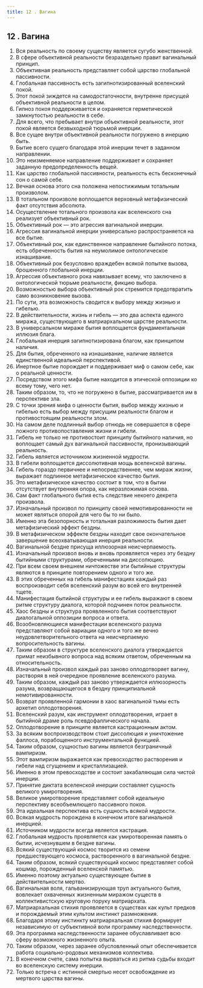 ```yaml
---
title: 12 . Вагина
---
```


## 12 . Вагина
1. Вся реальность по своему существу является сугубо женственной.
2. В сфере объективной реальности безраздельно правит вагинальный принцип.
3. Объективная реальность представляет собой царство глобальной пассивности.
4. Глобальная пассивность есть загипнотизированный вселенский покой.
5. Этот покой зиждется на самодостаточности, внутренне присущей объективной реальности в целом.
6. Гипноз покоя поддерживается и охраняется герметической замкнутостью реальности в себе.
7. Для всего, что пребывает внутри объективной реальности, этот покой является безвыходной тюрьмой инерции.
8. Все сущее внутри объективной реальности погружено в инерцию быть.
9. Бытие всего сущего благодаря этой инерции течет в заданном направлении.
10. Это неизменяемое направление поддерживает и сохраняет заданную предопределенность вещей.
11. Как царство глобальной пассивности, реальность есть бесконечный сон о самой себе.
12. Вечная основа этого сна положена непостижимым тотальным произволом.
13. В тотальном произволе воплощается верховный метафизический факт отсутствия абсолюта.
14. Осуществление тотального произвола как вселенского сна реализует объективный рок.
15. Объективный рок — это агрессия вагинальной инерции.
16. Агрессия вагинальной инерции универсально распространяется на все бытие.
17. Объективный рок, как единственное направление бытийного потока, есть обреченность бытия на неумолимое онтологическое изнашивание.
18. Объективный рок безусловно враждебен всякой попытке вызова, брошенного глобальной инерции.
19. Агрессия объективного рока навязывает всему, что заключено в онтологической тюрьме реальности, фикцию выбора.
20. Возможностью выбора объективный рок стремится предотвратить само возникновение вызова.
21. По сути, эта возможность сводится к выбору между жизнью и гибелью.
22. В действительности, жизнь и гибель — это два аспекта единого миража, существующего в матриархальном царстве реальности.
23. В универсальном мираже бытия воплощается фундаментальная иллюзия блага.
24. Глобальная инерция загипнотизирована благом, как принципом наличия.
25. Для бытия, обреченного на изнашивание, наличие является единственной идеальной перспективой.
26. Инертное бытие порождает и поддерживает миф о самом себе, как о реальной ценности.
27. Посредством этого мифа бытие находится в этической оппозиции ко всему тому, чего нет.
28. Таким образом, то, что не погружено в бытие, рассматривается им в перспективе зла.
29. С точки зрения мифа о ценности бытия, выбор между жизнью и гибелью есть выбор между присущим реальности благом и противостоящим реальности злом.
30. На самом деле подлинный выбор отнюдь не совершается в сфере ложного противопоставления жизни и гибели.
31. Гибель не только не противостоит принципу бытийного наличия, но воплощает самый дух вагинальной пассивности, пронизывающий реальность.
32. Гибель является источником жизненной мудрости.
33. В гибели воплощается диссолютивная мощь вселенской вагины.
34. Гибель гораздо первичнее и непосредственнее, чем мираж жизни, выражает подлинное метафизическое качество бытия.
35. Это метафизическое качество состоит в том, что в бытии отсутствует внутренняя опора, как неразложимая основа.
36. Сам факт глобального бытия есть следствие некоего декрета произвола.
37. Изначальный произвол по принципу своей немотивированности не может являться опорой для чего бы то ни было.
38. Именно эта безопорность и тотальная разложимость бытия дает метафизический эффект бездны.
39. В метафизическом эффекте бездны находит свое окончательное завершение всеохватывающая инерция реальности.
40. Вагинальной бездне присуща иллюзорная неисчерпаемость.
41. Изначальный произвол вновь и вновь проявляется через эту бездну бытийными структурами, обреченными на диссолюцию.
42. При всем своем внешнем ничтожестве эти бытийные структуры являются в принципе повторением одного и того же.
43. В этих обреченных на гибель манифестациях каждый раз воспроизводит себя вселенский разум во всей его внутренней тщете.
44. Манифестация бытийной структуры и ее гибель выражают в своем ритме структуру диалога, которой подчинен поток реальности.
45. Хаос бездны и структура проявленного бытия соответствуют диалогальной оппозиции вопроса и ответа.
46. Возобновляющиеся манифестации вселенского разума представляют собой вариации одного и того же вечно неудовлетворительного ответа на неисчерпаемую вопросительность вагины.
47. Таким образом в структуре вселенского диалога утверждается примат неизбывного вопроса над всяким ответом, обреченным на относительность.
48. Изначальный произвол каждый раз заново оплодотворяет вагину, растворяя в ней очередное проявление вселенского разума.
49. Таким образом, каждый раз заново утверждается иллюзорность разума, возвращающегося в бездну принципиальной немотивированности.
50. Возврат проявленной гармонии в хаос вагинальной тьмы есть архетип оплодотворения.
51. Вселенский разум, как инструмент оплодотворения, играет в бытийной драме роль псевдофаллического начала.
52. Оплодотворение в принципе является кастрационным актом.
53. За всяким воспроизводством стоит диссолюция и уничтожение фаллоса, порабощенного инструментальной функцией.
54. Таким образом, сущностью вагины является безграничный вампиризм.
55. Этот вампиризм выражается как превосходство растворения и гибели над сгущением и кристаллизацией.
56. Именно в этом превосходстве и состоит закабаляющая сила чистой инерции.
57. Принятие диктата вселенской инерции составляет сущность великого умиротворения.
58. Великое умиротворение представляет собой идеальную перспективу всеобъемлющего пассивного покоя.
59. Эта идеальная перспектива есть сущность всякой мудрости.
60. Всякая мудрость порождена в конечном итоге вагинальной инерцией.
61. Источником мудрости всегда является кастрация.
62. Глобальная мудрость проявляется как умиротворенная память о бытии, исчезнувшем в бездне вагины.
63. Всякий существующий космос творится из семени предшествующего космоса, растворенного в вагинальной бездне.
64. Таким образом, всякий существующий космос представляет собой кошмар, порожденный вселенской памятью.
65. Именно поэтому актуально существующее бытие в действительности мертво.
66. Вагинальная воля, гальванизирующая труп актуального бытия, вовлекает охваченных жизненным миражом существ в коллективистскую круговую поруку матриархата.
67. Матриархальная стихия проявляется в существах как культ предков и порождаемый этим культом инстинкт размножения.
68. Благодаря этому инстинкту матриархальная стихия формирует независимую от субъективной воли программу наследственности.
69. Эта программа наследственности заранее обуславливает всю сферу возможного жизненного опыта.
70. Таким образом, через заранее обусловленный опыт обеспечивается работа социально-родовых механизмов коллектива.
71. В конечном счете, сама попытка вырваться из ритма судьбы входит во вселенскую систему инерции.
72. Только встреча с истинной смертью несет освобождение из мертвого царства вагины.


